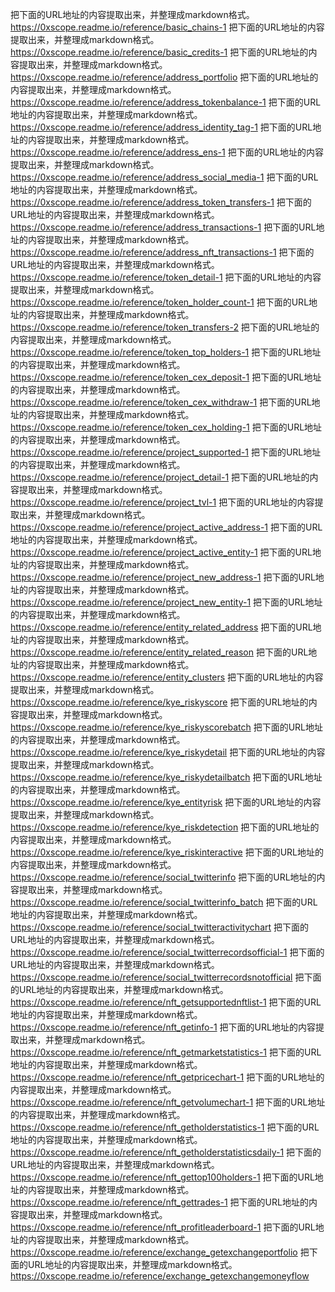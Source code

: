 把下面的URL地址的内容提取出来，并整理成markdown格式。
https://0xscope.readme.io/reference/basic_chains-1
把下面的URL地址的内容提取出来，并整理成markdown格式。
https://0xscope.readme.io/reference/basic_credits-1
把下面的URL地址的内容提取出来，并整理成markdown格式。
https://0xscope.readme.io/reference/address_portfolio
把下面的URL地址的内容提取出来，并整理成markdown格式。
https://0xscope.readme.io/reference/address_tokenbalance-1
把下面的URL地址的内容提取出来，并整理成markdown格式。
https://0xscope.readme.io/reference/address_identity_tag-1
把下面的URL地址的内容提取出来，并整理成markdown格式。
https://0xscope.readme.io/reference/address_ens-1
把下面的URL地址的内容提取出来，并整理成markdown格式。
https://0xscope.readme.io/reference/address_social_media-1
把下面的URL地址的内容提取出来，并整理成markdown格式。
https://0xscope.readme.io/reference/address_token_transfers-1
把下面的URL地址的内容提取出来，并整理成markdown格式。
https://0xscope.readme.io/reference/address_transactions-1
把下面的URL地址的内容提取出来，并整理成markdown格式。
https://0xscope.readme.io/reference/address_nft_transactions-1
把下面的URL地址的内容提取出来，并整理成markdown格式。
https://0xscope.readme.io/reference/token_detail-1
把下面的URL地址的内容提取出来，并整理成markdown格式。
https://0xscope.readme.io/reference/token_holder_count-1
把下面的URL地址的内容提取出来，并整理成markdown格式。
https://0xscope.readme.io/reference/token_transfers-2
把下面的URL地址的内容提取出来，并整理成markdown格式。
https://0xscope.readme.io/reference/token_top_holders-1
把下面的URL地址的内容提取出来，并整理成markdown格式。
https://0xscope.readme.io/reference/token_cex_deposit-1
把下面的URL地址的内容提取出来，并整理成markdown格式。
https://0xscope.readme.io/reference/token_cex_withdraw-1
把下面的URL地址的内容提取出来，并整理成markdown格式。
https://0xscope.readme.io/reference/token_cex_holding-1
把下面的URL地址的内容提取出来，并整理成markdown格式。
https://0xscope.readme.io/reference/project_supported-1
把下面的URL地址的内容提取出来，并整理成markdown格式。
https://0xscope.readme.io/reference/project_detail-1
把下面的URL地址的内容提取出来，并整理成markdown格式。
https://0xscope.readme.io/reference/project_tvl-1
把下面的URL地址的内容提取出来，并整理成markdown格式。
https://0xscope.readme.io/reference/project_active_address-1
把下面的URL地址的内容提取出来，并整理成markdown格式。
https://0xscope.readme.io/reference/project_active_entity-1
把下面的URL地址的内容提取出来，并整理成markdown格式。
https://0xscope.readme.io/reference/project_new_address-1
把下面的URL地址的内容提取出来，并整理成markdown格式。
https://0xscope.readme.io/reference/project_new_entity-1
把下面的URL地址的内容提取出来，并整理成markdown格式。
https://0xscope.readme.io/reference/entity_related_address
把下面的URL地址的内容提取出来，并整理成markdown格式。
https://0xscope.readme.io/reference/entity_related_reason
把下面的URL地址的内容提取出来，并整理成markdown格式。
https://0xscope.readme.io/reference/entity_clusters
把下面的URL地址的内容提取出来，并整理成markdown格式。
https://0xscope.readme.io/reference/kye_riskyscore
把下面的URL地址的内容提取出来，并整理成markdown格式。
https://0xscope.readme.io/reference/kye_riskyscorebatch
把下面的URL地址的内容提取出来，并整理成markdown格式。
https://0xscope.readme.io/reference/kye_riskydetail
把下面的URL地址的内容提取出来，并整理成markdown格式。
https://0xscope.readme.io/reference/kye_riskydetailbatch
把下面的URL地址的内容提取出来，并整理成markdown格式。
https://0xscope.readme.io/reference/kye_entityrisk
把下面的URL地址的内容提取出来，并整理成markdown格式。
https://0xscope.readme.io/reference/kye_riskdetection
把下面的URL地址的内容提取出来，并整理成markdown格式。
https://0xscope.readme.io/reference/kye_riskinteractive
把下面的URL地址的内容提取出来，并整理成markdown格式。
https://0xscope.readme.io/reference/social_twitterinfo
把下面的URL地址的内容提取出来，并整理成markdown格式。
https://0xscope.readme.io/reference/social_twitterinfo_batch
把下面的URL地址的内容提取出来，并整理成markdown格式。
https://0xscope.readme.io/reference/social_twitteractivitychart
把下面的URL地址的内容提取出来，并整理成markdown格式。
https://0xscope.readme.io/reference/social_twitterrecordsofficial-1
把下面的URL地址的内容提取出来，并整理成markdown格式。
https://0xscope.readme.io/reference/social_twitterrecordsnotofficial
把下面的URL地址的内容提取出来，并整理成markdown格式。
https://0xscope.readme.io/reference/nft_getsupportednftlist-1
把下面的URL地址的内容提取出来，并整理成markdown格式。
https://0xscope.readme.io/reference/nft_getinfo-1
把下面的URL地址的内容提取出来，并整理成markdown格式。
https://0xscope.readme.io/reference/nft_getmarketstatistics-1
把下面的URL地址的内容提取出来，并整理成markdown格式。
https://0xscope.readme.io/reference/nft_getpricechart-1
把下面的URL地址的内容提取出来，并整理成markdown格式。
https://0xscope.readme.io/reference/nft_getvolumechart-1
把下面的URL地址的内容提取出来，并整理成markdown格式。
https://0xscope.readme.io/reference/nft_getholderstatistics-1
把下面的URL地址的内容提取出来，并整理成markdown格式。
https://0xscope.readme.io/reference/nft_getholderstatisticsdaily-1
把下面的URL地址的内容提取出来，并整理成markdown格式。
https://0xscope.readme.io/reference/nft_gettop100holders-1
把下面的URL地址的内容提取出来，并整理成markdown格式。
https://0xscope.readme.io/reference/nft_gettrades-1
把下面的URL地址的内容提取出来，并整理成markdown格式。
https://0xscope.readme.io/reference/nft_profitleaderboard-1
把下面的URL地址的内容提取出来，并整理成markdown格式。
https://0xscope.readme.io/reference/exchange_getexchangeportfolio
把下面的URL地址的内容提取出来，并整理成markdown格式。
https://0xscope.readme.io/reference/exchange_getexchangemoneyflow